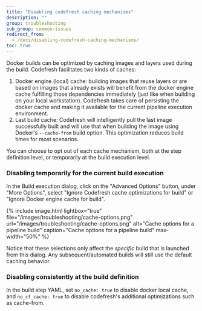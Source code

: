 ```yaml
---
title: "Disabling codefresh caching mechanisms"
description: ""
group: troubleshooting
sub_group: common-issues
redirect_from:
  - /docs/disabling-codefresh-caching-mechanisms/
toc: true
---
```


Docker builds can be optimized by caching images and layers used during the build. Codefresh facilitates two kinds of caches:

1. Docker engine (local) cache: building images that reuse layers or are based on images that already exists will benefit from the docker engine cache fulfilling those dependencies immediately (just like when building on your local workstation). Codefresh takes care of persisting the docker cache and making it available for the current pipeline execution environment.
2. Last build cache: Codefresh will intelligently pull the last image successfully built and will use that when building the image using Docker's `--cache-from` build option. This optimization reduces build times for most scenarios.

You can choose to opt out of each cache mechanism, both at the step definition level, or temporarily at the build execution level.

### Disabling temporarily for the current build execution

In the Build execution dialog, click on the "Advanced Options" button, under "More Options", select "Ignore Codefresh cache optimizations for build" or "Ignore Docker engine cache for build".


{% include 
image.html 
lightbox="true" 
file="/images/troubleshooting/cache-options.png" 
url="/images/troubleshooting/cache-options.png"
alt="Cache options for a pipeline build" 
caption="Cache options for a pipeline build"
max-width="50%"
%}

Notice that these selections only affect the *specific* build that is launched from this dialog.
Any subsequent/automated builds will still use the default caching behavior.

### Disabling consistently at the build definition

In the build step YAML, set `no_cache: true` to disable docker local cache, and `no_cf_cache: true` to disable codefresh's additional optimizations such as cache-from.
